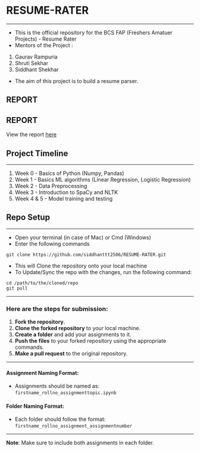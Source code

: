 # RESUME-RATER
---
- This is the official repository for the BCS FAP (Freshers Amatuer Projects) - Resume Rater
- Mentors of the Project :
1. Gaurav Rampuria 
2. Shruti Sekhar
3. Siddhant Shekhar 

- The aim of this project is to build a resume parser.

## REPORT

## REPORT

View the report [here](https://raw.github.com/siddhanttt2506/RESUME-RATER/main/final_report.pdf)


## Project Timeline
---
1. Week 0 - Basics of Python (Numpy, Pandas)
2. Week 1 - Basics ML algorithms (Linear Regression, Logistic Regression)
3. Week 2 - Data Preprocessing
4. Week 3 - Introduction to SpaCy and NLTK
5. Week 4 & 5 - Model training and testing 

## Repo Setup
---
- Open your terminal (in case of Mac) or Cmd (Windows)
- Enter the following commands
```
git clone https://github.com/siddhanttt2506/RESUME-RATER.git 
```
- This will Clone the repository onto your local machine
- To Update/Sync the repo with the changes, run the following command:
```
cd /path/to/the/cloned/repo
git pull 
```
---

### Here are the steps for submission:

1. **Fork the repository.**  
2. **Clone the forked repository** to your local machine.  
3. **Create a folder** and add your assignments to it.  
4. **Push the files** to your forked repository using the appropriate commands.  
5. **Make a pull request** to the original repository.

---

#### **Assignment Naming Format**:
- Assignments should be named as:  
  `firstname_rollno_assignmenttopic.ipynb`

#### **Folder Naming Format**:
- Each folder should follow the format:  
  `firstname_rollno_assignment_assignmentnumber`

---

**Note**: Make sure to include both assignments in each folder.

